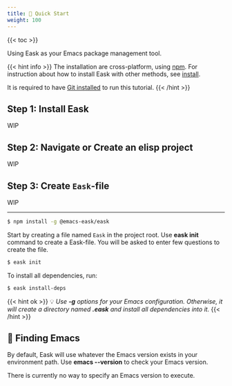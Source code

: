 ```yaml
---
title: 🔰 Quick Start
weight: 100
---
```


{{< toc >}}

Using Eask as your Emacs package management tool.

{{< hint info >}}
The installation are cross-platform, using [npm](https://www.npmjs.com/).
For instruction about how to install Eask with other methods, see [install](https://emacs-eask.github.io/Getting-Started/Install-Eask/).

It is required to have [Git installed](https://git-scm.com/downloads)
to run this tutorial.
{{< /hint >}}

## Step 1: Install Eask

WIP

## Step 2: Navigate or Create an elisp project

WIP

## Step 3: Create `Eask`-file

WIP

---

```sh
$ npm install -g @emacs-eask/eask
```

Start by creating a file named `Eask` in the project root. Use **eask init**
command to create a Eask-file. You will be asked to enter few questions
to create the file.

```sh
$ eask init
```

To install all dependencies, run:

```sh
$ eask install-deps
```

{{< hint ok >}}
💡 *Use **-g** options for your Emacs configuration. Otherwise, it will create
a directory named **.eask** and install all dependencies into it.*
{{< /hint >}}

## 🔭 Finding Emacs

By default, Eask will use whatever the Emacs version exists in your environment
path. Use **emacs --version** to check your Emacs version.

There is currently no way to specify an Emacs version to execute.
